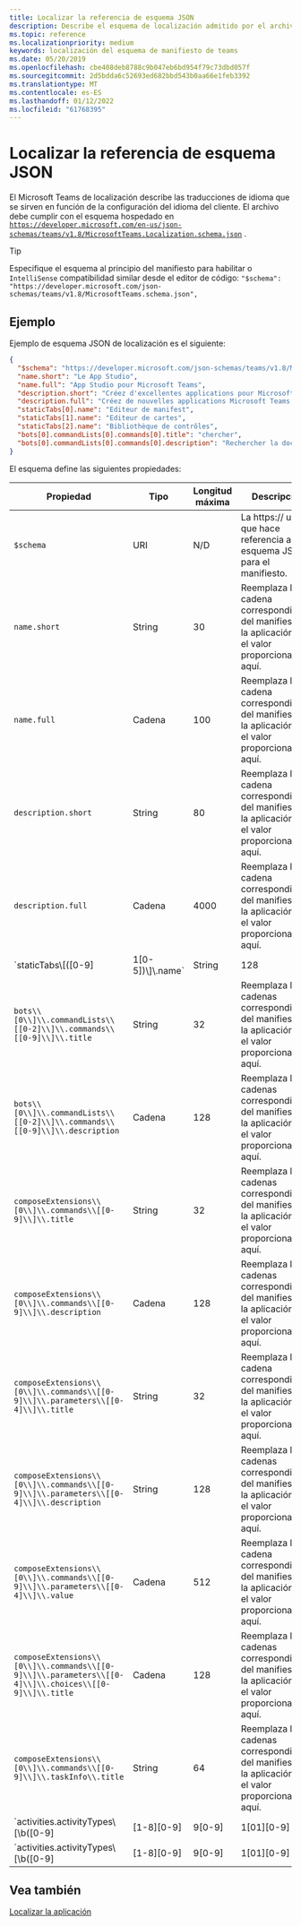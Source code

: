 ```yaml
---
title: Localizar la referencia de esquema JSON
description: Describe el esquema de localización admitido por el archivo de localización para Microsoft Teams mediante un esquema de ejemplo
ms.topic: reference
ms.localizationpriority: medium
keywords: localización del esquema de manifiesto de teams
ms.date: 05/20/2019
ms.openlocfilehash: cbe408deb8788c9b047eb6bd954f79c73dbd057f
ms.sourcegitcommit: 2d5bdda6c52693ed682bbd543b0aa66e1feb3392
ms.translationtype: MT
ms.contentlocale: es-ES
ms.lasthandoff: 01/12/2022
ms.locfileid: "61768395"
---
```

# <a name="localize-json-schema-reference"></a>Localizar la referencia de esquema JSON

El Microsoft Teams de localización describe las traducciones de idioma que se sirven en función de la configuración del idioma del cliente. El archivo debe cumplir con el esquema hospedado en [`https://developer.microsoft.com/en-us/json-schemas/teams/v1.8/MicrosoftTeams.Localization.schema.json`](https://developer.microsoft.com/en-us/json-schemas/teams/v1.8/MicrosoftTeams.Localization.schema.json) .

> [!TIP]
> Especifique el esquema al principio del manifiesto para habilitar o `IntelliSense` compatibilidad similar desde el editor de código: `"$schema": "https://developer.microsoft.com/json-schemas/teams/v1.8/MicrosoftTeams.schema.json",`

## <a name="example"></a>Ejemplo

Ejemplo de esquema JSON de localización es el siguiente:

```json
{
  "$schema": "https://developer.microsoft.com/json-schemas/teams/v1.8/MicrosoftTeams.schema.json",
  "name.short": "Le App Studio",
  "name.full": "App Studio pour Microsoft Teams",
  "description.short": "Créez d'excellentes applications pour Microsoft Teams avec App Studio.",
  "description.full": "Créez de nouvelles applications Microsoft Teams, concevez et prévisualisez des cartes bot, et explorez la documentation avec App Studio.",
  "staticTabs[0].name": "Editeur de manifest",
  "staticTabs[1].name": "Editeur de cartes",
  "staticTabs[2].name": "Bibliothèque de contrôles",
  "bots[0].commandLists[0].commands[0].title": "chercher",
  "bots[0].commandLists[0].commands[0].description": "Rechercher la documentation Teams pertinente"
}
```

El esquema define las siguientes propiedades:

|Propiedad|Tipo|Longitud máxima|Descripción|
|---------------|--------|---------|------------------|
|`$schema`|URI|N/D|La https:// url que hace referencia al esquema JSON para el manifiesto.|
|`name.short`|String|30|Reemplaza la cadena correspondiente del manifiesto de la aplicación por el valor proporcionado aquí.|
|`name.full`|Cadena|100|Reemplaza la cadena correspondiente del manifiesto de la aplicación por el valor proporcionado aquí.|
|`description.short`|String|80|Reemplaza la cadena correspondiente del manifiesto de la aplicación por el valor proporcionado aquí.|
|`description.full`|Cadena|4000|Reemplaza la cadena correspondiente del manifiesto de la aplicación por el valor proporcionado aquí.|
|`staticTabs\\[([0-9]|1[0-5])\\]\\.name`|String|128|Reemplaza las cadenas correspondientes del manifiesto de la aplicación por el valor proporcionado aquí.|
|`bots\\[0\\]\\.commandLists\\[[0-2]\\]\\.commands\\[[0-9]\\]\\.title`|String|32|Reemplaza las cadenas correspondientes del manifiesto de la aplicación por el valor proporcionado aquí.|
|`bots\\[0\\]\\.commandLists\\[[0-2]\\]\\.commands\\[[0-9]\\]\\.description`|Cadena|128|Reemplaza las cadenas correspondientes del manifiesto de la aplicación por el valor proporcionado aquí.|
|`composeExtensions\\[0\\]\\.commands\\[[0-9]\\]\\.title`|String|32|Reemplaza las cadenas correspondientes del manifiesto de la aplicación por el valor proporcionado aquí.|
|`composeExtensions\\[0\\]\\.commands\\[[0-9]\\]\\.description`|Cadena|128|Reemplaza las cadenas correspondientes del manifiesto de la aplicación por el valor proporcionado aquí.|
|`composeExtensions\\[0\\]\\.commands\\[[0-9]\\]\\.parameters\\[[0-4]\\]\\.title`|String|32|Reemplaza la cadena correspondiente del manifiesto de la aplicación por el valor proporcionado aquí.|
|`composeExtensions\\[0\\]\\.commands\\[[0-9]\\]\\.parameters\\[[0-4]\\]\\.description`|String|128|Reemplaza las cadenas correspondientes del manifiesto de la aplicación por el valor proporcionado aquí.|
|`composeExtensions\\[0\\]\\.commands\\[[0-9]\\]\\.parameters\\[[0-4]\\]\\.value`|Cadena|512|Reemplaza la cadena correspondiente del manifiesto de la aplicación por el valor proporcionado aquí.|
|`composeExtensions\\[0\\]\\.commands\\[[0-9]\\]\\.parameters\\[[0-4]\\]\\.choices\\[[0-9]\\]\\.title`|Cadena|128|Reemplaza las cadenas correspondientes del manifiesto de la aplicación por el valor proporcionado aquí.|
|`composeExtensions\\[0\\]\\.commands\\[[0-9]\\]\\.taskInfo\\.title`|String|64|Reemplaza las cadenas correspondientes del manifiesto de la aplicación por el valor proporcionado aquí.|
|`activities.activityTypes\\[\\b([0-9]|[1-8][0-9]|9[0-9]|1[01][0-9]|12[0-7])\\b]\\.description`|Cadena|128|Una breve descripción de la notificación|
|`activities.activityTypes\\[\\b([0-9]|[1-8][0-9]|9[0-9]|1[01][0-9]|12[0-7])\\b]\\.templateText`|String|128|Ex: "{actor} created task {taskId} for you"|

## <a name="see-also"></a>Vea también

[Localizar la aplicación](~/concepts/build-and-test/apps-localization.md)
